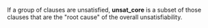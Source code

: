 If a group of clauses are unsatisfied, **unsat_core** is a subset of those clauses that are the "root cause" of the overall unsatisfiability.

